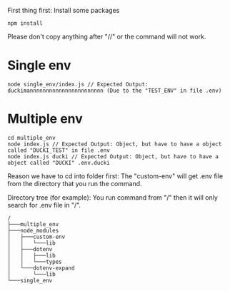 First thing first: Install some packages
```
npm install
```

Please don't copy anything after "//" or the command will not work.

# Single env
```
node single_env/index.js // Expected Output: duckimannnnnnnnnnnnnnnnnnnnnnn (Due to the "TEST_ENV" in file .env)
```

# Multiple env
```
cd multiple_env
node index.js // Expected Output: Object, but have to have a object called "DUCKI_TEST" in file .env
node index.js ducki // Expected Output: Object, but have to have a object called "DUCKI" .env.ducki
```

Reason we have to cd into folder first: The "custom-env" will get .env file from the directory that you run the command.

Directory tree (for example): You run command from "/" then it will only search for .env file in "/".
```
/
├───multiple_env
├───node_modules
│   ├───custom-env
│   │   └───lib
│   ├───dotenv
│   │   ├───lib
│   │   └───types
│   └───dotenv-expand
│       └───lib
└───single_env
```